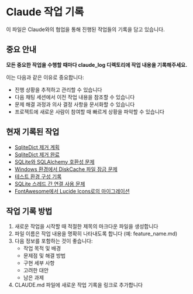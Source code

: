 # Claude 작업 기록

이 파일은 Claude와의 협업을 통해 진행된 작업들의 기록을 담고 있습니다.

## 중요 안내

**모든 중요한 작업을 수행할 때마다 claude_log 디렉토리에 작업 내용을 기록해주세요.** 

이는 다음과 같은 이유로 중요합니다:
- 진행 상황을 추적하고 관리할 수 있습니다
- 다음 채팅 세션에서 이전 작업 내용을 참조할 수 있습니다
- 문제 해결 과정과 의사 결정 사항을 문서화할 수 있습니다
- 프로젝트에 새로운 사람이 참여할 때 빠르게 상황을 파악할 수 있습니다

## 현재 기록된 작업

- [SqliteDict 제거 계획](claude_log/sqlitedict_removal_plan.md)
- [SqliteDict 제거 완료](claude_log/sqlitedict_removal_complete.md)
- [SQLite와 SQLAlchemy 호환성 문제](claude_log/sqlite_sqlalchemy_compatibility.md)
- [Windows 환경에서 DiskCache 파일 잠금 문제](claude_log/diskcache_windows_locking.md)
- [테스트 환경 구성 기록](claude_log/test_environment_setup.md)
- [SQLite 스레드 간 연결 사용 문제](claude_log/sqlite_threading_issue.md)
- [FontAwesome에서 Lucide Icons로의 마이그레이션](claude_log/fontawesome_to_lucide_migration.md)

## 작업 기록 방법

1. 새로운 작업을 시작할 때 적절한 제목의 마크다운 파일을 생성합니다
2. 파일 이름은 작업 내용을 명확히 나타내도록 합니다 (예: feature_name.md)
3. 다음 정보를 포함하는 것이 좋습니다:
   - 작업 목적 및 배경
   - 문제점 및 해결 방법
   - 구현 세부 사항
   - 고려한 대안
   - 남은 과제
4. CLAUDE.md 파일에 새로운 작업 기록을 링크로 추가합니다
